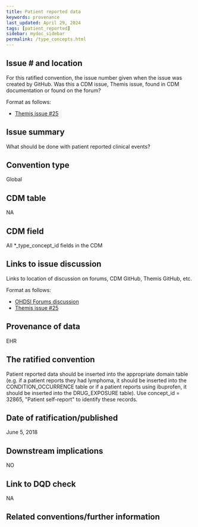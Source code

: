 ```yaml
---
title: Patient reported data
keywords: provenance
last_updated: April 29, 2024
tags: [patient_reported]
sidebar: mydoc_sidebar
permalink: /type_concepts.html
---
```



## Issue # and location
For this ratified convention, the issue number given when the issue was created by GitHub. Was this a CDM issue, Themis issue, found in CDM documentation or found on the forum?

Format as follows:
- [Themis issue #25](https://github.com/OHDSI/Themis/issues/25)


## Issue summary
What should be done with patient reported clinical events?

## Convention type
Global 

## CDM table
NA

## CDM field
All *_type_concept_id fields in the CDM

## Links to issue discussion
Links to location of discussion on forums, CDM GitHub, Themis GitHub, etc.

Format as follows:
- [OHDSI Forums discussion](https://forums.ohdsi.org/t/patient-reported-drugs-and-conditions/3152/28)
- [Themis issue #25](hhttps://github.com/OHDSI/Themis/issues/25)   

## Provenance of data
EHR

## The ratified convention
Patient reported data should be inserted into the appropriate domain table (e.g. if a patient reports they had lymphoma, it should be inserted into the CONDITION_OCCURRENCE table or if a patient reports using ibuprofen, it should be inserted into the DRUG_EXPOSURE table). Use concept_id = 32865, "Patient self-report" to identify these records.

## Date of ratification/published
June 5, 2018

## Downstream implications
NO

## Link to DQD check
NA

## Related conventions/further information
